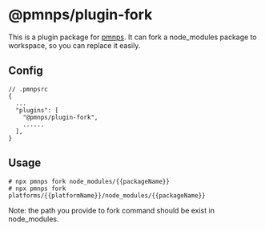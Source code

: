 # @pmnps/plugin-fork

This is a plugin package for [pmnps](https://github.com/pmnps/pmnps). It can fork a node_modules package to workspace, so you can replace it easily.

## Config

```
// .pmnpsrc
{
  ...
  "plugins": [
    "@pmnps/plugin-fork",
    ......
  ],
}
```

## Usage

```
# npx pmnps fork node_modules/{{packageName}}
# npx pmnps fork platforms/{{platformName}}/node_modules/{{packageName}}
```

Note: the path you provide to fork command should be exist in node_modules.